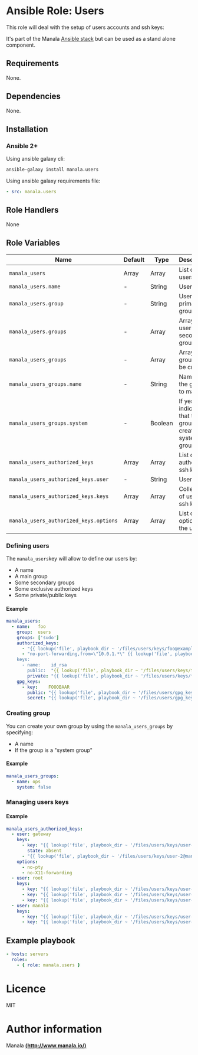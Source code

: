 # Ansible Role: Users

This role will deal with the setup of users accounts and ssh keys:

It's part of the Manala <a href="http://www.manala.io" target="_blank">Ansible stack</a> but can be used as a stand alone component.

## Requirements

None.

## Dependencies

None.

## Installation

### Ansible 2+

Using ansible galaxy cli:

```bash
ansible-galaxy install manala.users
```

Using ansible galaxy requirements file:

```yaml
- src: manala.users
```

## Role Handlers

None

## Role Variables

| Name                                   | Default | Type        | Description                                                 |
| -------------------------------------- | ------- | ----------- | ----------------------------------------------------------- |
| `manala_users`                         | Array   | Array       | List of unix users.                                         |
| `manala_users.name`                    | -       | String      | Username.                                                   |
| `manala_users.group`                   | -       | String      | User's primary group.                                       |
| `manala_users.groups`                  | -       | Array       | Array of user's secondary groups.                           |
| `manala_users_groups`                  | -       | Array       | Array of groups to be created.                              |
| `manala_users_groups.name`             | -       | String      | Name of the group to manage.                                |
| `manala_users_groups.system`           | -       | Boolean     | If yes, indicates that the group created is a system group. |
| `manala_users_authorized_keys`         | Array   | Array       | List of authorized ssh keys                                 |
| `manala_users_authorized_keys.user`    | -       | String      | Username.                                                   |
| `manala_users_authorized_keys.keys`    | Array   | Array       | Collection of user's ssh keys.                              |
| `manala_users_authorized_keys.options` | Array   | Array       | List of ssh options for the user.                           |

### Defining users

The `manala_users`key will allow to define our users by:

- A name
- A main group
- Some secondary groups
- Some exclusive authorized keys
- Some private/public keys

#### Example

```yaml
manala_users:
  - name:   foo
    group:  users
    groups: ['sudo']
    authorized_keys:
      - "{{ lookup('file', playbook_dir ~ '/files/users/keys/foo@example.com.pub') }}"
      - "no-port-forwarding,from=\"10.0.1.*\" {{ lookup('file', playbook_dir ~ '/files/users/keys/bar@example.com.pub') }}
    keys:
      - name:    id_rsa
        public:  "{{ lookup('file', playbook_dir ~ '/files/users/keys/foo@example.com.pub') }}"
        private: "{{ lookup('file', playbook_dir ~ '/files/users/keys/foo@example.com') }}"
    gpg_keys:
      - key:    FOOOBAAR
        public: "{{ lookup('file', playbook_dir ~ '/files/users/gpg_keys/foo@example.com.pub') }}"
        secret: "{{ lookup('file', playbook_dir ~ '/files/users/gpg_keys/foo@example.com') }}"
```

### Creating group

You can create your own group by using the `manala_users_groups` by specifying:

- A name
- If the group is a "system group"

#### Example

```yaml
manala_users_groups:
  - name: ops
    system: false
```

### Managing users keys

#### Example

```yaml
manala_users_authorized_keys:
  - user: gateway
    keys:
      - key: "{{ lookup('file', playbook_dir ~ '/files/users/keys/user-1@manala.io.pub') }}"
        state: absent
      - "{{ lookup('file', playbook_dir ~ '/files/users/keys/user-2@manala.io.pub') }}"
    options:
      - no-pty
      - no-X11-forwarding
  - user: root
    keys:
      - key: "{{ lookup('file', playbook_dir ~ '/files/users/keys/user-1@manala.io.pub') }}"
      - key: "{{ lookup('file', playbook_dir ~ '/files/users/keys/user-2@manala.io.pub') }}"
      - key: "{{ lookup('file', playbook_dir ~ '/files/users/keys/user-3@manala.io.pub') }}"
  - user: manala
    keys:
      - key: "{{ lookup('file', playbook_dir ~ '/files/users/keys/user-3@manala.io.pub') }}"
      - key: "{{ lookup('file', playbook_dir ~ '/files/users/keys/user-4@manala.io.pub') }}"
```

## Example playbook

```yaml
- hosts: servers
  roles:
    - { role: manala.users }
```

# Licence

MIT

# Author information

Manala [**(http://www.manala.io/)**](http://www.manala.io)
